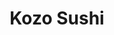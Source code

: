 ---
layout: place
title: Kozo Sushi
permalink: /hawaii/honolulu/kozo-sushi.html
stateAbbr: HI
stateName: Hawaii
cityName: Honolulu
seo:
  type: restaurant
  links: null
place_id: ChIJI7ByhGBtAHwR_w53Scf-oa0
photos:
  - name: >-
      places/ChIJI7ByhGBtAHwR_w53Scf-oa0/photos/AeeoHcJwqdBYQehWnm2VeNYPpND6mKbd2af4nnu7NRp-uW7mvnlTos6hkL9CBsp1iFeyIMM-cUOgroiPfsqY9Vc2gOzlhaI8hgPCFTqUcUfIUVhXMLdD14YzAFRSqsvLNrmbs05YMZ-xn98eYfZ4CBgnFOoTf0sb3AGPshoCzl5-j486XrVMdYAJKN2abjPj7mio3srB8qA3brgxl-am16C54_uwFbR1XLCkm3Suan1q5i_wjWhlQbev2yD9n_3kU_IXhhnO8fhH7fAKjLtxCpEJidNLu2LdIMXmzg9Nwswgp0FRIqDnmKMxSibqhX_5J3T-LV5RScvYGe0WE_RRuwcplStKZNjjAxZOFPHMbA4aIBuvLdxNBfJZDbKTSzH5ZA3XRutT31IomsN853sLhyrah6Y8kE5qo9NBnNPT0NXnTRiXhtc
    widthPx: 4032
    heightPx: 3024
    authorAttributions:
      - displayName: Paradise Walker
        uri: https://maps.google.com/maps/contrib/114011855871053855524
        photoUri: >-
          https://lh3.googleusercontent.com/a-/ALV-UjXoLUxGeIepqyLbBIHxzE4khKqckzkiT_sAWYZoxEUza5h9_mAy=s100-p-k-no-mo
    flagContentUri: >-
      https://www.google.com/local/imagery/report/?cb_client=maps_api_places.places_api&image_key=!1e10!2sCIHM0ogKEICAgICWv83B0wE&hl=en-US
    googleMapsUri: >-
      https://www.google.com/maps/place//data=!3m4!1e2!3m2!1sCIHM0ogKEICAgICWv83B0wE!2e10!4m2!3m1!1s0x7c006d608472b023:0xada1fec749770eff
  - name: >-
      places/ChIJI7ByhGBtAHwR_w53Scf-oa0/photos/AeeoHcLM9Y1zH7qmVhn0HZh6t99aot9YR_yGoxQUQQXSU_lHXORKgDQO07JiZvToWp-CqUcLQKXKFGxIg37QZMzLtqoKBAQkYTkzMy_Y9YIvTQyvhv1-a81u3bg8Jpk8Qm6UGq7cPWPwf1M1s8su9Q4gyPE_7qyASDpoL4jO1ug2VaBh1oRDkGIEqCfiRJ2eX2PMdiJ6bU5MhatvAVHVSswrrqmLOXRJ4uv-cqUkM-jYQOCapqChs0cYAzLi0RDgw4fTkGsknGpjUrRcV3T4E5P0MX26JjuoU4H-7h-V_6K8nVaRpQ3P1IZ_p8Y8UhknKegu7z_JLr8fGe88uqA4UHwiSHqOuYibkkUBMvbkr3z4PGue4l2V9iFiMwovDD-dl-1Ryc7ut1jO9n2n57cU9dppXvSnI09IGj9jDO94YsWZU8X4mDf0
    widthPx: 4032
    heightPx: 3024
    authorAttributions:
      - displayName: Joshwa Sriracha
        uri: https://maps.google.com/maps/contrib/118077092633599150586
        photoUri: >-
          https://lh3.googleusercontent.com/a-/ALV-UjXF16_DMHCjkExLOsPvzUQIik8mscJ07KvC1h4QQ6Td1hHITnj3=s100-p-k-no-mo
    flagContentUri: >-
      https://www.google.com/local/imagery/report/?cb_client=maps_api_places.places_api&image_key=!1e10!2sCIHM0ogKEICAgIDEtK63gwE&hl=en-US
    googleMapsUri: >-
      https://www.google.com/maps/place//data=!3m4!1e2!3m2!1sCIHM0ogKEICAgIDEtK63gwE!2e10!4m2!3m1!1s0x7c006d608472b023:0xada1fec749770eff
  - name: >-
      places/ChIJI7ByhGBtAHwR_w53Scf-oa0/photos/AeeoHcLmk1KBoSniGcIFcQKTRAMKmMLYbG2DvnHYYc5yrXJq5Y8XZWk55EGDAkw_2b_o3V016znaforUbKFKZvW0fNLkeE4Mctiue-_zfFtTKUKc5P3gA3EUZfRT94Syw-2U5oBGGytJTIKPk4G6geD-Q8yUqu1h7tJ-cmjjd61luRSrvEXIDYRfhiJDG5pQjecGuFTtrkDCUji7pfkfiTOSeIrdtua_3gM6I8CqjwqZhOYnsu-u_XuLhu9T58sPs9m_xC9-cBNvqKxKV_s0g4tG2SNvWnDk8QBWd0hHWRM6Hfy6UpQhbVNNtURvAp7GOERfjKnby2wY1UrQLlZE-XLqQI8qIDJ9WMeE2KmVNeKIzWQnoY2vlkF65dgLEDsYWjHmSD6tl0Gxqn3B1UQ2DvP9kfjZU7D0Z6cozZ6jTp_MEOtr3w
    widthPx: 3456
    heightPx: 4608
    authorAttributions:
      - displayName: Alyssa Varns
        uri: https://maps.google.com/maps/contrib/113713556115351971224
        photoUri: >-
          https://lh3.googleusercontent.com/a-/ALV-UjWv-CPNg3hA6yJ4YzXUD6GZG5l6j3qFzJS1qZzJfYdyW-390hT5oQ=s100-p-k-no-mo
    flagContentUri: >-
      https://www.google.com/local/imagery/report/?cb_client=maps_api_places.places_api&image_key=!1e10!2sCIHM0ogKEICAgIDGzcSSKA&hl=en-US
    googleMapsUri: >-
      https://www.google.com/maps/place//data=!3m4!1e2!3m2!1sCIHM0ogKEICAgIDGzcSSKA!2e10!4m2!3m1!1s0x7c006d608472b023:0xada1fec749770eff
  - name: >-
      places/ChIJI7ByhGBtAHwR_w53Scf-oa0/photos/AeeoHcJRJ57X91Bej_LDNrJdavv2xofzzqJD9flv_OF20eKw2N-DrI45pQVGnfmJkurrxmbtXGuwBmo7cnYBKyZ4fbr79JWMdGNOjWWmf-uI6Qxcj5RZG1Yi1hvnpbGXH6jiwfI5y9tS9vcFYY1eVLvPsZN_N5gKVZjwm3je8fUWdYU6RAUL9gmgLDfUHp-PpIwdbF6dtxx5cq6Zdu7LFx5lNYE5KYVd_lPobKcBMBvdUwS7JUDvOCl6BEUOFoPdxMxjpah4Eq5Nyfhkjy5sjtXvyas1VlSWNaAC0QfdQprP2eqFXKOpJHduOSckkzx0OUmo8x6x9ScQdhXeHqJZAfb7LBcoQgi073ZHRDAAoW0lFLGV8DDMQnqxr5ltpsxrmG4oIZ0MgSIyNaeQGn7UGUh62jUdY_Quirtrel5qBT22FLvfQQ
    widthPx: 4032
    heightPx: 3024
    authorAttributions:
      - displayName: k onikei
        uri: https://maps.google.com/maps/contrib/103961256567885613257
        photoUri: >-
          https://lh3.googleusercontent.com/a-/ALV-UjVf4LKc4NWQu2aBSuBb1_2CDO6I-74ymZAg_2iY5R7o4O5bnbF6=s100-p-k-no-mo
    flagContentUri: >-
      https://www.google.com/local/imagery/report/?cb_client=maps_api_places.places_api&image_key=!1e10!2sCIHM0ogKEICAgID1mYKFVg&hl=en-US
    googleMapsUri: >-
      https://www.google.com/maps/place//data=!3m4!1e2!3m2!1sCIHM0ogKEICAgID1mYKFVg!2e10!4m2!3m1!1s0x7c006d608472b023:0xada1fec749770eff
  - name: >-
      places/ChIJI7ByhGBtAHwR_w53Scf-oa0/photos/AeeoHcJELT8yM5doEaJa7IWSXhpsNTEYn_rubHN42jGbO4la9qLo11JKODPgn4znnjS_CN4T2Wz_8NBNvUeYV7CAuDDDRV3f9Wb4nXvSeKcUKh_boI7UlGQI0tnyaWBw3kJkmttVOwUyN0WEWO8ifIHsqvMIZnae8Msl0yx1CCRfR_2EGP4d1xbT6qQOWyo-OjpnQ55ynED0VQwoSsEsqj3CANi-G0DwhC7q4EXfwh2zzGI2P7OUXiyvmpJCFti0x5h3jpQDy656gL_gTDY7fudpcZI8zu6XKiz5549J6B3NPlWwkzsdIDt4b3Yv0DItJYFw5338y-iO-BlwkJn6VYJmHm8yCgodL96dsqxkoC9fj3lSRU2BNR7A98usDqHbGtoieT0xfB0r2Oi3AZatMOyNMUbs_y7Uyijyi6gu6-yRaQU
    widthPx: 3264
    heightPx: 1840
    authorAttributions:
      - displayName: Joji Yoshida
        uri: https://maps.google.com/maps/contrib/112424642235566242847
        photoUri: >-
          https://lh3.googleusercontent.com/a-/ALV-UjXImsKD5cU2aJvccD3A4q5XvexjmCswR60XEPq-LqgpA5WBM9T-9g=s100-p-k-no-mo
    flagContentUri: >-
      https://www.google.com/local/imagery/report/?cb_client=maps_api_places.places_api&image_key=!1e10!2sCIHM0ogKEICAgMCowvf3UA&hl=en-US
    googleMapsUri: >-
      https://www.google.com/maps/place//data=!3m4!1e2!3m2!1sCIHM0ogKEICAgMCowvf3UA!2e10!4m2!3m1!1s0x7c006d608472b023:0xada1fec749770eff
  - name: >-
      places/ChIJI7ByhGBtAHwR_w53Scf-oa0/photos/AeeoHcI9Pi5OHUaoyfpL3c2lle-uKWgMhHiY_BmmPtWp_MNMYA9ngBaGgalkpNZjcMT8H9PHmmhNvucKyViDWX6RRhGCIuverNRN5zSsjcBjeTFCxuNeDqiCodUFZCpV9oHA9cksF9gl-Q0-9BYBVFDSqlD2V5pnkrPN2gJNlo4QKgjz-d-by2N3TyMnkZHWWMx1ioMJ0WQWK44g-9Ryind8pheH28XVHZtiK0uP6EYgV0IyPhCpIVYdPFYKtLLJZqCmRgtFAfO-4DLFwJQbM5GkZAcSblneL1AdYjTRKd1u7DU0ZL7sHYBv54vRUU5fWrb6BcvmbvlpcpIFfAq0ZTJIz2Cr5d55r7NY2kQmsvRCd4at9nRS32J93-e_zFbfH0yJnbDkI_zXfbPrCGncTzOCEIRuopMq4zt3Gx6CvaenZOcJaRk
    widthPx: 4032
    heightPx: 3024
    authorAttributions:
      - displayName: Kawika Heftel
        uri: https://maps.google.com/maps/contrib/113219231330006528002
        photoUri: >-
          https://lh3.googleusercontent.com/a-/ALV-UjWukCE4gU1xgO4uPJLOdoTpCOgMuUA-tunxDxwNkdhT9kvpWSc82A=s100-p-k-no-mo
    flagContentUri: >-
      https://www.google.com/local/imagery/report/?cb_client=maps_api_places.places_api&image_key=!1e10!2sCIHM0ogKEICAgICsiuiwyQE&hl=en-US
    googleMapsUri: >-
      https://www.google.com/maps/place//data=!3m4!1e2!3m2!1sCIHM0ogKEICAgICsiuiwyQE!2e10!4m2!3m1!1s0x7c006d608472b023:0xada1fec749770eff
  - name: >-
      places/ChIJI7ByhGBtAHwR_w53Scf-oa0/photos/AeeoHcLDwK_eSeJKGOEwLaS0z8RCDITnp21fa10MD5WMewKFWEveSPago96rxMoVof2TRy_gYCCyMiJJUiy1RM-MWcGIqrL1yt8PAnqGkTlWXiDZ9vgCCZOq98m8VNOsI4DuoQVBwiWCKPWZr6lL7nE-nIP14rp9G62CfXs7YzzMLuARL23SWomvbJ_pL4EHrcI91BicJIYQGkea1_M0xOt_HuMTsSID2roYUs-YgeS0YIDMt-Qh4JzIgId64QPJzYRVDxC3Gu0--qTnHc01HQfOgodIkG7NVkGxBJUVflIDUNzlRsPI2pC88DO9WIUkxX7yDFoC1iawZgy4WIhASE9atoLywd32DGXdm5tdwxgVON2WaFxgi_a39SdM7COAqQ-PGwlYyE9A4cp3P06iTh4WkGwCSafI8LluZdmU88BvfHj-AA-_
    widthPx: 4800
    heightPx: 3600
    authorAttributions:
      - displayName: Ulu
        uri: https://maps.google.com/maps/contrib/113757139045753425549
        photoUri: >-
          https://lh3.googleusercontent.com/a-/ALV-UjV1qaqMxZQFbVZX8NG2t9ZdlfjHdoNewBaqhnX4Euo6rE28kyR9=s100-p-k-no-mo
    flagContentUri: >-
      https://www.google.com/local/imagery/report/?cb_client=maps_api_places.places_api&image_key=!1e10!2sCIHM0ogKEICAgIDLm5uslQE&hl=en-US
    googleMapsUri: >-
      https://www.google.com/maps/place//data=!3m4!1e2!3m2!1sCIHM0ogKEICAgIDLm5uslQE!2e10!4m2!3m1!1s0x7c006d608472b023:0xada1fec749770eff
  - name: >-
      places/ChIJI7ByhGBtAHwR_w53Scf-oa0/photos/AeeoHcI3CPQA4ForUH2-0baDbQHhH0Bd_Cbvaz9gjFoYlVPWod2sgfKvo6yxJvY1ORJRxUXRftWP47GlJ8BKBuSwBaOQxC8LE1_Zk2CKVKUMz9GxUZmWm_x3m9BhSB1Heg2esll7NTN7EzAgDaV8pG5zLvjcOYDpCkfgVvWkstFA4QMbOaNuwVLJkpbeSaALsal9Ykav_QXDE030NuJJQtcviuG1ZXAzj0Prcxk6wS0A_3U5ooX9pen94MCnrXZ6a93axEf3whiGfzvm5d1aVC2ma2pnHo2szA9GB1B-BDgYe195YuZs37wsSiwLkJtrTqul9J32UMmNosdQktkL9Yg8y_ZxNAkIjaneEbLuVK18dzEH3Jznb2jpeJwRzPfLxcNa2hS6I8szLeVTIMgqpekFnS0kAXbEfGHON1byIDTm4PdJvuI
    widthPx: 4032
    heightPx: 3024
    authorAttributions:
      - displayName: k onikei
        uri: https://maps.google.com/maps/contrib/103961256567885613257
        photoUri: >-
          https://lh3.googleusercontent.com/a-/ALV-UjVf4LKc4NWQu2aBSuBb1_2CDO6I-74ymZAg_2iY5R7o4O5bnbF6=s100-p-k-no-mo
    flagContentUri: >-
      https://www.google.com/local/imagery/report/?cb_client=maps_api_places.places_api&image_key=!1e10!2sCIHM0ogKEICAgID1mYKFtgE&hl=en-US
    googleMapsUri: >-
      https://www.google.com/maps/place//data=!3m4!1e2!3m2!1sCIHM0ogKEICAgID1mYKFtgE!2e10!4m2!3m1!1s0x7c006d608472b023:0xada1fec749770eff
  - name: >-
      places/ChIJI7ByhGBtAHwR_w53Scf-oa0/photos/AeeoHcJmx64vlB8iHoElR6sXZ0jxPHKRsRv4OfgkTqEK7RNlKkDhVWAurXkcVVHjDkj_SZdm1QNv9Zga_NBwknJb5p63z8nH05ogaI23Ba9pvdtlPKMVD8lqkoKoOezhu_jPMl_MlI8Uzpeo3AQ3p5A3algVQvkQxUz9mA1pIgS5pUxu-77QVY-RlgKlxZOMT2Tsz7QLfdD9wrcVPmc-GOurOMQAvSdgqiVM5Jfol2ycnleivK27OjIYCH8yHpLgr58dno0azv60v6iwMLPlQycCFdCAI1UTbW9GkvF4lylQCTllA09wQhg4jPnKb_woxMY1mjRCVbpjnl32cXgdx0Ey4O4h8nFSLt6V5I18d_aA7GTuEIOBc2ZuoGpQKazfrW9EABBS5smML_AoLiX3i7XV2u7hU4kRCXRex7gk3Di5zDMMl9Mv
    widthPx: 4032
    heightPx: 3024
    authorAttributions:
      - displayName: Russ Sumida
        uri: https://maps.google.com/maps/contrib/100582273663635905203
        photoUri: >-
          https://lh3.googleusercontent.com/a-/ALV-UjVoUy4UmeEK_pWrkU6tfxrGepRLhQ8gj53dSgF5217m7Y9aZbSUhQ=s100-p-k-no-mo
    flagContentUri: >-
      https://www.google.com/local/imagery/report/?cb_client=maps_api_places.places_api&image_key=!1e10!2sCIHM0ogKEICAgICk9NmemAE&hl=en-US
    googleMapsUri: >-
      https://www.google.com/maps/place//data=!3m4!1e2!3m2!1sCIHM0ogKEICAgICk9NmemAE!2e10!4m2!3m1!1s0x7c006d608472b023:0xada1fec749770eff
  - name: >-
      places/ChIJI7ByhGBtAHwR_w53Scf-oa0/photos/AeeoHcIwNYUcwmXesgdrdXeNz9JANEl4LjyKh-39uQEmNBJINe9nLjVUY-YIwUEH9mXNRatXfQt1WfoZmRwMRmm-urx68c7JGgSHKkjH58Dntknq8Y6_2UvXIBNZm1SMdevFOsA5eN7T8-CfjswdVhiuCGCvUAKmhe3_wHS6oWkay_oY8v9MYHmFw-ZB_28crGySBRSB-dQAGGJnqGJFZQ82xSLrdIEBG-E1DpwAzBvug-WTD-9jSQNNe7SV3_IO6Wy4O0g19ios5UQJ30FDs2u5DXxHil0Bxt4OKvNzxJnpcyjRB835H41aPyn3pdIpz1pUDzS1Xkn2IZ8H_9iLCo2feta87A3PIOb8yvX_Wcq5k-aNPSZjViMJ2oIm9X-piZE-hVsebL1xzFElI91p23-pEPheJ2KQ3kJ6YFeJ7w1Mz1BlVA
    widthPx: 4032
    heightPx: 3024
    authorAttributions:
      - displayName: Paradise Walker
        uri: https://maps.google.com/maps/contrib/114011855871053855524
        photoUri: >-
          https://lh3.googleusercontent.com/a-/ALV-UjXoLUxGeIepqyLbBIHxzE4khKqckzkiT_sAWYZoxEUza5h9_mAy=s100-p-k-no-mo
    flagContentUri: >-
      https://www.google.com/local/imagery/report/?cb_client=maps_api_places.places_api&image_key=!1e10!2sCIHM0ogKEICAgICWv83BUw&hl=en-US
    googleMapsUri: >-
      https://www.google.com/maps/place//data=!3m4!1e2!3m2!1sCIHM0ogKEICAgICWv83BUw!2e10!4m2!3m1!1s0x7c006d608472b023:0xada1fec749770eff
address: 4618 Kilauea Ave, Honolulu, HI 96816, USA
street: 4618 Kilauea Ave
city: Honolulu
state: HI
zip: '96816'
country: USA
neighborhood: Waialae - Kahala
latitude: '21.275373'
longitude: '-157.785898'
accessibility_options:
  wheelchairAccessibleParking: true
  wheelchairAccessibleEntrance: true
  wheelchairAccessibleSeating: true
business_status: OPERATIONAL
name: Kozo Sushi
google_maps_links:
  directionsUri: >-
    https://www.google.com/maps/dir//''/data=!4m7!4m6!1m1!4e2!1m2!1m1!1s0x7c006d608472b023:0xada1fec749770eff!3e0
  placeUri: https://maps.google.com/?cid=12511561371696434943
  writeAReviewUri: >-
    https://www.google.com/maps/place//data=!4m3!3m2!1s0x7c006d608472b023:0xada1fec749770eff!12e1
  reviewsUri: >-
    https://www.google.com/maps/place//data=!4m4!3m3!1s0x7c006d608472b023:0xada1fec749770eff!9m1!1b1
  photosUri: >-
    https://www.google.com/maps/place//data=!4m3!3m2!1s0x7c006d608472b023:0xada1fec749770eff!10e5
primary_type: Sushi Restaurant
opening_hours:
  regular: null
  current: null
secondary_opening_hours:
  regular:
    weekdayDescriptions: null
    type: null
  current:
    weekdayDescriptions: null
    type: null
phone: null
price_level: null
price_range: null
rating: null
rating_count: 0
website: null
description: >-
  Discover Kozo Sushi in Honolulu, HI$$$Kozo Sushi in Honolulu, HI, stands out
  as a beloved fast-food sushi chain originating from Japan, offering an array
  of fresh hand rolls and satisfying bento platters that capture authentic
  flavors. This spot provides affordable dining options perfect for those
  seeking Japanese cuisine in a casual setting, with a focus on quick service
  and variety to suit different preferences. Accessibility features like
  wheelchair-friendly parking and entrances make it welcoming for all visitors,
  enhancing the overall experience. Whether you're in the mood for top-rated
  sushi or a simple meal, the menu's emphasis on quality ingredients ensures a
  delightful visit in a vibrant neighborhood.
generative_summary: >-
  Discover Kozo Sushi in Honolulu, HI$$$Kozo Sushi in Honolulu, HI, stands out
  as a beloved fast-food sushi chain originating from Japan, offering an array
  of fresh hand rolls and satisfying bento platters that capture authentic
  flavors. This spot provides affordable dining options perfect for those
  seeking Japanese cuisine in a casual setting, with a focus on quick service
  and variety to suit different preferences. Accessibility features like
  wheelchair-friendly parking and entrances make it welcoming for all visitors,
  enhancing the overall experience. Whether you're in the mood for top-rated
  sushi or a simple meal, the menu's emphasis on quality ingredients ensures a
  delightful visit in a vibrant neighborhood.
generative_disclosure: Summarized by AI using the Grok-3-Mini model.
reviews: null
review_summary: >-
  What Customers Are Saying$$$People generally enjoy the fresh, flavorful sushi
  at this spot, praising its quick preparation and budget-friendly prices that
  make it ideal for everyday meals. Many highlight the variety of hand rolls and
  bento options as great choices for solo diners or groups looking for something
  light and tasty. While a few note that portions might feel modest, the overall
  consensus is that it delivers solid value without compromising on taste. If
  you're hunting for reliable sushi restaurants nearby, this place often gets
  nods for its convenience and appeal, keeping things positive for those
  exploring Japanese eats on the go.
review_disclosure: Summarized by AI using the Grok-3-Mini model.
parking_options: null
payment_options: null
allow_dogs: null
curbside_pickup: null
delivery: null
dine_in: null
good_for_children: null
good_for_groups: null
good_for_sports: null
live_music: null
menu_for_children: null
outdoor_seating: null
reservable: null
restroom: null
serves_beer: null
serves_breakfast: null
serves_brunch: null
serves_cocktails: null
serves_coffee: null
serves_dinner: null
serves_dessert: null
serves_lunch: null
serves_vegetarian_food: null
serves_wine: null
takeout: null
update_category: pro
places_description: null

---